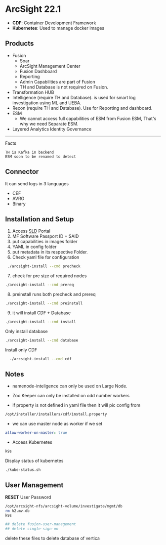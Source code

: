 # ArcSight 22.1

* **CDF**: Container Development Framework
* **Kubernetes**: Used to manage docker images

## Products

* Fusion
  * Soar
  * ArcSight Management Center
  * Fusion Dashboard
  * Reporting
  * Admin Capabilities are part of Fusion
  * TH and Database is not required on Fusion.
* Transformation HUB
* Intelligence (require TH and Database). is used for smart log investigation using ML and UEBA.
* Recon (require TH and Database). Use for Reporting and dashboard.
* ESM
  * We cannot access full capabilities of ESM from Fusion ESM, That's why we need Separate ESM.
* Layered Analytics Identity Governance

---
Facts

``` notes
TH is Kafka in backend
ESM soon to be renamed to detect
```

## Connector

It can send logs in 3 languages

* CEF
* AVRO
* Binary

## Installation and Setup

  1. Access [SLD](https://sld.microfocus.com/) Portal
  2. MF Software Passport ID + SAID
  3. put capabilities in images folder
  4. YAML in config folder
  5. put metadata in its respective Folder.
  6. Check yaml file for configuration

  ``` bash
   ./arcsight-install --cmd precheck
   ```

   7. check for pre size of required nodes

  ``` bash
  ./arcsight-install --cmd prereq
  ```

  8. preinstall runs both precheck and prereq

  ``` bash
  ./arcsight-install --cmd preinstall
  ```

  9. it will install CDF + Database

  ``` bash
  ./arcsight-install --cmd install
  ```

  Only install database

  ``` bash
  ./arcsight-install --cmd database
  ```

  Install only CDF

``` bash
  ./arcsight-install --cmd cdf
```

## Notes

* namenode-inteligence can only be used on Large Node.

* Zoo Keeper can only be installed on odd number workers

* if property is not defined in yaml file then it will pic config from

``` bash
/opt/installer/installers/cdf/install.property
 ```

* we can use master node as worker if we set

``` yaml
allow-worker-on-master: true
```

* Access Kubernetes

``` bash
k9s
```

Display status of kubernetes

``` bash
./kube-status.sh
```

## User Management

**RESET**  User Password

``` bash
/opt/arcsight-nfs/arcsight-volume/investigate/mgmt/db
rm h2.mv.db
k9s

## delete fusion-user-management 
## delete single-sign-on 
```

delete these files to delete database of vertica
